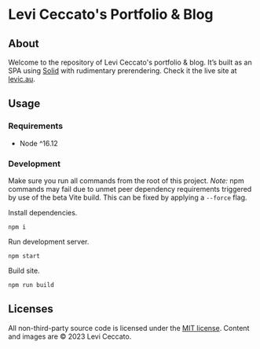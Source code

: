 # Levi Ceccato's Portfolio & Blog

## About

Welcome to the repository of Levi Ceccato's portfolio & blog. It’s built as an SPA using [Solid](https://www.solidjs.com) with rudimentary prerendering. Check it the live site at [levic.au](https://levic.au).

## Usage

### Requirements

- Node ^16.12

### Development

Make sure you run all commands from the root of this project. *Note:* npm commands may fail due to unmet peer dependency requirements triggered by use of the beta Vite build. This can be fixed by applying a `--force` flag. 

Install dependencies.

```shell
npm i
```

Run development server.

```shell
npm start
```

Build site.

```shell
npm run build
```

## Licenses

All non-third-party source code is licensed under the [MIT license](http://opensource.org/licenses/mit-license.php). Content and images are © 2023 Levi Ceccato.

